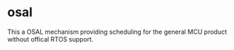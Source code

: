 # osal
This a OSAL mechanism providing scheduling for the general MCU product without offical RTOS support. 
